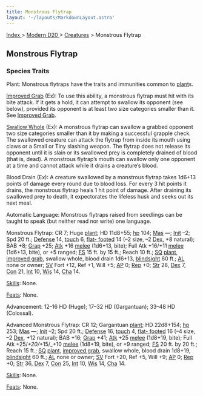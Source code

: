 ```yaml
---
title: Monstrous Flytrap
layout: '~/layouts/MarkdownLayout.astro'
---
```


[ Index ](/) > [ Modern D20 ](/modern.d20.srd) > [Creatures](/modern.d20.srd/creatures) > Monstrous Flytrap

## Monstrous Flytrap

### Species Traits

Plant: Monstrous flytraps have the traits and immunities common to
[plant](/modern.d20.srd/creature.types/plant)s.

[Improved Grab](/modern.d20.srd/special.abilities/improved.grab) (Ex): To use
this ability, a monstrous flytrap must hit with its bite attack. If it gets a
hold, it can attempt to swallow its opponent (see below), provided its
opponent is at least two size categories smaller than it. See [Improved Grab](/modern.d20.srd/special.abilities/improved.grab).

[Swallow Whole](/modern.d20.srd/special.abilities/swallow.whole) (Ex): A
monstrous flytrap can swallow a grabbed opponent two size categories smaller
than it by making a successful grapple check. The swallowed creature can
attack the flytrap from inside its mouth using claws or a Small or Tiny
slashing weapon. The flytrap does not release its opponent until it is slain
or its swallowed prey is completely drained of blood (that is, dead). A
monstrous flytrap’s mouth can swallow only one opponent at a time and cannot
attack while it drains a creature’s blood.

Blood Drain (Ex): A creature swallowed by a monstrous flytrap takes 1d6+13
points of damage every round due to blood loss. For every 3 hit points it
drains, the monstrous flytrap heals 1 hit point of damage. After draining its
swallowed prey to death, it expectorates the lifeless husk and seeks out its
next meal.

Automatic Language: Monstrous flytraps raised from seedlings can be taught to
speak (but neither read nor write) one language.

Monstrous Flytrap: CR 7; Huge [plant](/modern.d20.srd/creature.types/plant);
HD 11d8+55; [hp](/modern.d20.srd/combat/hit.points) 104;
[Mas](/modern.d20.srd/creatures/creature.overview) —;
[Init](/modern.d20.srd/combat/initiative) –2; Spd 20 ft.;
[Defense](/modern.d20.srd/combat/defense) 14,
[touch](/modern.d20.srd/combat/attack.actions) 6, [flat- footed](/modern.d20.srd/combat/surprise) 14 (–2 size, –2
[Dex](/modern.d20.srd/basics/ability.scores), +8 natural); BAB +8;
[Grap](/modern.d20.srd/combat/grapple) +25;
[Atk](/modern.d20.srd/combat/attack.roll) +16
[melee](/modern.d20.srd/combat/attack.roll) (1d6+13, bite); Full Atk +16/+11
[melee](/modern.d20.srd/combat/attack.roll) (1d6+13, bite), or +5 ranged;
[FS](/modern.d20.srd/creatures/creature.overview) 15 ft. by 15 ft.; Reach 10
ft.; [SQ](/modern.d20.srd/creatures/creature.overview)
[plant](/modern.d20.srd/creature.types/plant), [improved grab](/modern.d20.srd/special.abilities/improved.grab), swallow whole, blood
drain 1d6+13, [blindsight](/modern.d20.srd/special.abilities/blindsight) 60
ft.; [AL](/modern.d20.srd/basics/allegiances) none or owner;
[SV](/modern.d20.srd/basics/saving.throws) Fort +12, Ref +1, Will +5;
[AP](/modern.d20.srd/creatures/creature.overview) 0;
[Rep](/modern.d20.srd/creatures/creature.overview) +0;
[Str](/modern.d20.srd/basics/ability.scores) 28,
[Dex](/modern.d20.srd/basics/ability.scores) 7,
[Con](/modern.d20.srd/basics/ability.scores) 21,
[Int](/modern.d20.srd/basics/ability.scores) 10,
[Wis](/modern.d20.srd/basics/ability.scores) 14,
[Cha](/modern.d20.srd/basics/ability.scores) 14.

[Skills](/modern.d20.srd/skills): None.

[Feats](/modern.d20.srd/feats): None.

Advancement: 12–16 HD (Huge); 17–32 HD (Gargantuan); 33–48 HD (Colossal).

Advanced Monstrous Flytrap: CR 12; Gargantuan
[plant](/modern.d20.srd/creature.types/plant); HD 22d8+154;
[hp](/modern.d20.srd/combat/hit.points) 253;
[Mas](/modern.d20.srd/creatures/creature.overview) —;
[Init](/modern.d20.srd/combat/initiative) –2; Spd 20 ft.;
[Defense](/modern.d20.srd/combat/defense) 16,
[touch](/modern.d20.srd/combat/attack.actions) 4, [flat- footed](/modern.d20.srd/combat/surprise) 16 (–4 size, –2
[Dex](/modern.d20.srd/basics/ability.scores), +12 natural); BAB +16;
[Grap](/modern.d20.srd/combat/grapple) +41;
[Atk](/modern.d20.srd/combat/attack.roll) +25
[melee](/modern.d20.srd/combat/attack.roll) (1d8+19, bite); Full Atk
+25/_+20/_+15/_+10 [melee](/modern.d20.srd/combat/attack.roll) (1d8+19, bite),
or +9 ranged; [FS](/modern.d20.srd/creatures/creature.overview) 20 ft. by 20
ft.; Reach 15 ft.; [SQ](/modern.d20.srd/creatures/creature.overview)
[plant](/modern.d20.srd/creature.types/plant), [improved grab](/modern.d20.srd/special.abilities/improved.grab), swallow whole, blood
drain 1d8+19, [blindsight](/modern.d20.srd/special.abilities/blindsight) 60
ft.; [AL](/modern.d20.srd/basics/allegiances) none or owner;
[SV](/modern.d20.srd/basics/saving.throws) Fort +20, Ref +5, Will +9;
[AP](/modern.d20.srd/creatures/creature.overview) 0;
[Rep](/modern.d20.srd/creatures/creature.overview) +0;
[Str](/modern.d20.srd/basics/ability.scores) 36,
[Dex](/modern.d20.srd/basics/ability.scores) 7,
[Con](/modern.d20.srd/basics/ability.scores) 25,
[Int](/modern.d20.srd/basics/ability.scores) 10,
[Wis](/modern.d20.srd/basics/ability.scores) 14,
[Cha](/modern.d20.srd/basics/ability.scores) 14.

[Skills](/modern.d20.srd/skills): None.

[Feats](/modern.d20.srd/feats): None.

